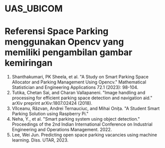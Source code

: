 # UAS_UBICOM

# Referensi Space Parking menggunakan Opencv yang memiliki pengambilan gambar kemiringan
1. Shanthakumari, PK Sheela, et al. "A Study on Smart Parking Space Allocator and Parking Management Using Opencv." Mathematical Statistician and Engineering Applications 72.1 (2023): 98-104.
2. Tutika, Chetan Sai, and Charan Vallapaneni. "Image handling and processing for efficient parking space detection and navigation aid." arXiv preprint arXiv:1807.02424 (2018).
3. Vîlceanu, Răzvan, Andrei Ternauciuc, and Mihai Onița. "A Student Smart Parking Solution using Raspberry Pi."
4. Neha, Y., et al. "Smart parking system using object detection." Proceedings of the 2nd Indian International Conference on Industrial Engineering and Operations Management. 2022.
5. Lee, Wei Jun. Predicting open space parking vacancies using machine learning. Diss. UTAR, 2023.
